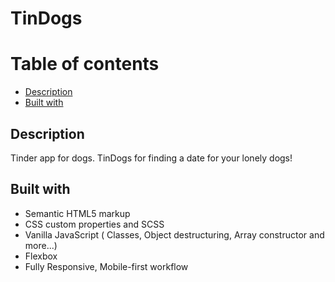 # TinDogs
# Table of contents

  - [Description](#Description)
  - [Built with](#built-with)
  
## Description

Tinder app for dogs. TinDogs for finding a date for your lonely dogs!


## Built with

- Semantic HTML5 markup
- CSS custom properties and SCSS
- Vanilla JavaScript ( Classes, Object destructuring, Array constructor and more...)
- Flexbox 
- Fully Responsive, Mobile-first workflow
